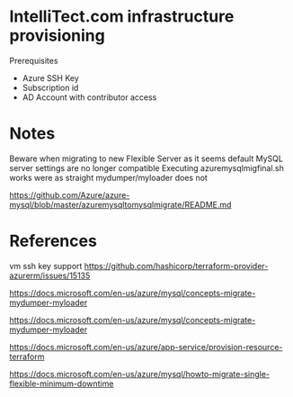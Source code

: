 # IntelliTect.com infrastructure provisioning

Prerequisites
- Azure SSH Key
- Subscription id
- AD Account with contributor access

# Notes
Beware when migrating to new Flexible Server as it seems default MySQL server settings are no longer compatible
Executing azuremysqlmigfinal.sh works were as straight mydumper/myloader does not

https://github.com/Azure/azure-mysql/blob/master/azuremysqltomysqlmigrate/README.md


# References
vm ssh key support
https://github.com/hashicorp/terraform-provider-azurerm/issues/15135

https://docs.microsoft.com/en-us/azure/mysql/concepts-migrate-mydumper-myloader

https://docs.microsoft.com/en-us/azure/mysql/concepts-migrate-mydumper-myloader

https://docs.microsoft.com/en-us/azure/app-service/provision-resource-terraform

https://docs.microsoft.com/en-us/azure/mysql/howto-migrate-single-flexible-minimum-downtime

